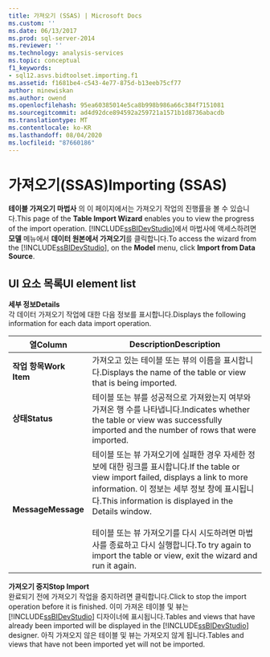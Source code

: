 ```yaml
---
title: 가져오기 (SSAS) | Microsoft Docs
ms.custom: ''
ms.date: 06/13/2017
ms.prod: sql-server-2014
ms.reviewer: ''
ms.technology: analysis-services
ms.topic: conceptual
f1_keywords:
- sql12.asvs.bidtoolset.importing.f1
ms.assetid: f1681be4-c543-4e77-875d-b13eeb75cf77
author: minewiskan
ms.author: owend
ms.openlocfilehash: 95ea60385014e5ca8b998b986a66c384f7151081
ms.sourcegitcommit: ad4d92dce894592a259721a1571b1d8736abacdb
ms.translationtype: MT
ms.contentlocale: ko-KR
ms.lasthandoff: 08/04/2020
ms.locfileid: "87660186"
---
```

# <a name="importing-ssas"></a><span data-ttu-id="c9c6e-102">가져오기(SSAS)</span><span class="sxs-lookup"><span data-stu-id="c9c6e-102">Importing (SSAS)</span></span>
  <span data-ttu-id="c9c6e-103">**테이블 가져오기 마법사** 의 이 페이지에서는 가져오기 작업의 진행률을 볼 수 있습니다.</span><span class="sxs-lookup"><span data-stu-id="c9c6e-103">This page of the **Table Import Wizard** enables you to view the progress of the import operation.</span></span> <span data-ttu-id="c9c6e-104">[!INCLUDE[ssBIDevStudio](../includes/ssbidevstudio-md.md)]에서 마법사에 액세스하려면 **모델** 메뉴에서 **데이터 원본에서 가져오기**를 클릭합니다.</span><span class="sxs-lookup"><span data-stu-id="c9c6e-104">To access the wizard from the [!INCLUDE[ssBIDevStudio](../includes/ssbidevstudio-md.md)], on the **Model** menu, click **Import from Data Source**.</span></span>  
  
## <a name="ui-element-list"></a><span data-ttu-id="c9c6e-105">UI 요소 목록</span><span class="sxs-lookup"><span data-stu-id="c9c6e-105">UI element list</span></span>  
 <span data-ttu-id="c9c6e-106">**세부 정보**</span><span class="sxs-lookup"><span data-stu-id="c9c6e-106">**Details**</span></span>  
 <span data-ttu-id="c9c6e-107">각 데이터 가져오기 작업에 대한 다음 정보를 표시합니다.</span><span class="sxs-lookup"><span data-stu-id="c9c6e-107">Displays the following information for each data import operation.</span></span>  
  
|<span data-ttu-id="c9c6e-108">열</span><span class="sxs-lookup"><span data-stu-id="c9c6e-108">Column</span></span>|<span data-ttu-id="c9c6e-109">Description</span><span class="sxs-lookup"><span data-stu-id="c9c6e-109">Description</span></span>|  
|------------|-----------------|  
|<span data-ttu-id="c9c6e-110">**작업 항목**</span><span class="sxs-lookup"><span data-stu-id="c9c6e-110">**Work Item**</span></span>|<span data-ttu-id="c9c6e-111">가져오고 있는 테이블 또는 뷰의 이름을 표시합니다.</span><span class="sxs-lookup"><span data-stu-id="c9c6e-111">Displays the name of the table or view that is being imported.</span></span>|  
|<span data-ttu-id="c9c6e-112">**상태**</span><span class="sxs-lookup"><span data-stu-id="c9c6e-112">**Status**</span></span>|<span data-ttu-id="c9c6e-113">테이블 또는 뷰를 성공적으로 가져왔는지 여부와 가져온 행 수를 나타냅니다.</span><span class="sxs-lookup"><span data-stu-id="c9c6e-113">Indicates whether the table or view was successfully imported and the number of rows that were imported.</span></span>|  
|<span data-ttu-id="c9c6e-114">**Message**</span><span class="sxs-lookup"><span data-stu-id="c9c6e-114">**Message**</span></span>|<span data-ttu-id="c9c6e-115">테이블 또는 뷰 가져오기에 실패한 경우 자세한 정보에 대한 링크를 표시합니다.</span><span class="sxs-lookup"><span data-stu-id="c9c6e-115">If the table or view import failed, displays a link to more information.</span></span> <span data-ttu-id="c9c6e-116">이 정보는 세부 정보 창에 표시됩니다.</span><span class="sxs-lookup"><span data-stu-id="c9c6e-116">This information is displayed in the Details window.</span></span><br /><br /> <span data-ttu-id="c9c6e-117">테이블 또는 뷰 가져오기를 다시 시도하려면 마법사를 종료하고 다시 실행합니다.</span><span class="sxs-lookup"><span data-stu-id="c9c6e-117">To try again to import the table or view, exit the wizard and run it again.</span></span>|  
  
 <span data-ttu-id="c9c6e-118">**가져오기 중지**</span><span class="sxs-lookup"><span data-stu-id="c9c6e-118">**Stop Import**</span></span>  
 <span data-ttu-id="c9c6e-119">완료되기 전에 가져오기 작업을 중지하려면 클릭합니다.</span><span class="sxs-lookup"><span data-stu-id="c9c6e-119">Click to stop the import operation before it is finished.</span></span> <span data-ttu-id="c9c6e-120">이미 가져온 테이블 및 뷰는 [!INCLUDE[ssBIDevStudio](../includes/ssbidevstudio-md.md)] 디자이너에 표시됩니다.</span><span class="sxs-lookup"><span data-stu-id="c9c6e-120">Tables and views that have already been imported will be displayed in the [!INCLUDE[ssBIDevStudio](../includes/ssbidevstudio-md.md)] designer.</span></span> <span data-ttu-id="c9c6e-121">아직 가져오지 않은 테이블 및 뷰는 가져오지 않게 됩니다.</span><span class="sxs-lookup"><span data-stu-id="c9c6e-121">Tables and views that have not been imported yet will not be imported.</span></span>  
  
  
